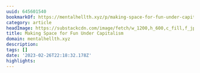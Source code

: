 ```yaml
---
uuid: 645601540
bookmarkOf: https://mentalhellth.xyz/p/making-space-for-fun-under-capitalism
category: article
headImage: https://substackcdn.com/image/fetch/w_1200,h_600,c_fill,f_jpg,q_auto:good,fl_progressive:steep,g_auto/https%3A%2F%2Fbucketeer-e05bbc84-baa3-437e-9518-adb32be77984.s3.amazonaws.com%2Fpublic%2Fimages%2F1888af2a-8421-4889-a4c1-5e420646e31b_879x653.png
title: Making Space for Fun Under Capitalism
domain: mentalhellth.xyz
description:
tags: []
date: '2023-02-26T22:18:32.178Z'
highlights:
---
```




